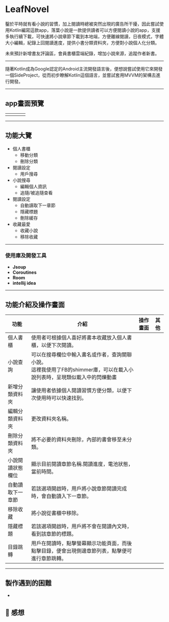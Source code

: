# LeafNovel 

鑿於平時就有看小說的習慣，加上閱讀時總被突然出現的廣告所干擾，因此嘗試使用Kotlin編寫這款app，落葉小說是一款提供讀者可以方便閱讀小說的app，支援多執行續下載，可快速將小說章節下載到本地端，方便離線閱讀，日夜模式，字體大小編輯，紀錄上回閱讀進度，提供小書分類資料夾，方便對小說個人化分類。

未來預計新增書友評論區，會員書櫃雲端紀錄，增加小說來源，追蹤作者新書。

---

隨著Kotlin成為Google認定的Android主流開發語言後，便想說嘗試使用它來開發一個SideProject，從而初步瞭解Kotlin這個語言，並嘗試套用MVVM的架構去進行開發。



---

## app畫面預覽



|  | |||
| -------- | -------- |-------- |-------- |
|||||

---

## 功能大覽

- 個人書櫃
  - 移動分類
  - 刪除分類 
- 閱讀設定
  - 用戶搜尋
- 小說搜尋
  - 編輯個人資訊
  - 追隨/被追隨查看
- 閱讀設定
  - 自動讀取下一章節
  - 隱藏標題
  - 刪除緩存
- 收藏最愛
  - 收藏小說
  - 移除收藏
---
### 使用庫及開發工具
- ****Jsoup****
- ****Coroutines****
- ****Room****
- ****intellij idea****

---

## 功能介紹及操作畫面
| 功能 | 介紹 | 操作畫面 |其他|
| -------- | -------- | -------- |--------|
|個人書櫃|使用者可根據個人喜好將書本收藏放入個人書櫃，以便下次閱讀。|||
|小說查詢|可以在搜尋欄位中輸入書名或作者，查詢關聯小說。 <br> 這裡我使用了FB的shimmer庫，可以在載入小說列表時，呈現類似載入中的閃爍動畫|||
|新增分類資料夾|讓使用者依據個人閱讀習慣方便分類，以便下次使用時可以快速找到。|||
|編輯分類資料夾|更改資料夾名稱。|||
|刪除分類資料夾|將不必要的資料夾刪除，內部的書會移至未分類。|||
|小說閱讀狀態欄位|顯示目前閱讀章節名稱.閱讀進度，電池狀態，當前時間。|||
|自動讀取下一章節|若該選項開啟時，用戶將小說章節閱讀完成時，會自動讀入下一章節。|||
|移除收藏|將小說從書櫃中移除。|||
|隱藏標題|若該選項開啟時，用戶將不會在閱讀內文時，看到該章節的標題。|||
|目錄跳轉|用戶在閱讀時，點擊螢幕顯示功能頁面，而後點擊目錄，便會出現側邊章節列表，點擊便可進行章節跳轉。|||

---


## 製作遇到的困難

-  


## :tada: 感想



